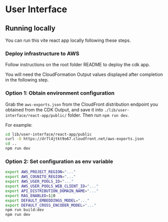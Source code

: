 # User Interface

## Running locally

You can run this vite react app locally following these steps.

### Deploy infrastructure to AWS

Follow instructions on the root folder README to deploy the cdk app.

You will need the CloudFormation Output values displayed after completion in the following step.

### Option 1: Obtain environment configuration

Grab the `aws-exports.json` from the CloudFront distribution endpoint you obtained from the CDK Output, and save it into `./lib/user-interface/react-app/public/` folder. Then run `npm run dev`.

For example:

```bash
cd lib/user-interface/react-app/public
curl -O https://dr7l4jtkt9o67.cloudfront.net/aws-exports.json
cd ..
npm run dev
```

### Option 2: Set configuration as env variable

```bash
export AWS_PROJECT_REGION="..."
export AWS_COGNITO_REGION="..."
export AWS_USER_POOLS_ID="..."
export AWS_USER_POOLS_WEB_CLIENT_ID="..."
export API_DISTRIBUTION_DOMAIN_NAME="..."
export RAG_ENABLED=1|0
export DEFAULT_EMBEDDINGS_MODEL="..."
export DEFAULT_CROSS_ENCODER_MODEL="..."
npm run build:dev
npm run dev
```
